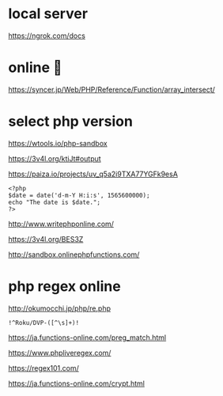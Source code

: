 # local server
https://ngrok.com/docs

# online 🔴
https://syncer.jp/Web/PHP/Reference/Function/array_intersect/


# select php version
https://wtools.io/php-sandbox

https://3v4l.org/ktiJt#output

https://paiza.io/projects/uv_q5a2i9TXA77YGFk9esA

```
<?php  
$date = date('d-m-Y H:i:s', 1565600000);
echo "The date is $date.";  
?>
```


http://www.writephponline.com/

https://3v4l.org/BES3Z

http://sandbox.onlinephpfunctions.com/

# php regex online
http://okumocchi.jp/php/re.php
```
!^Roku/DVP-([^\s]+)!
```
https://ja.functions-online.com/preg_match.html

https://www.phpliveregex.com/

https://regex101.com/

https://ja.functions-online.com/crypt.html
